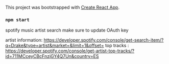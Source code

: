 This project was bootstrapped with [Create React App](https://github.com/facebook/create-react-app).

### `npm start`

spotify music artist search
make sure to update OAuth key

artist information:
https://developer.spotify.com/console/get-search-item/?q=Drake&type=artist&market=&limit=1&offset=
top tracks :
https://developer.spotify.com/console/get-artist-top-tracks/?id=711MCceyCBcFnzjGY4Q7Un&country=ES
